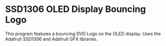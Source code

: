 # SSD1306 OLED Display Bouncing Logo
This program features a bouncing DVD Logo on the OLED display. Uses the Adafruit SSD1306 and Adafruit GFX libraries.